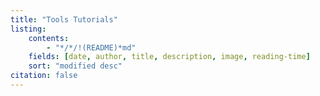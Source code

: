```yaml
---
title: "Tools Tutorials"
listing:
    contents:
        - "*/*/!(README)*md"
    fields: [date, author, title, description, image, reading-time]
    sort: "modified desc"
citation: false    
---
```

